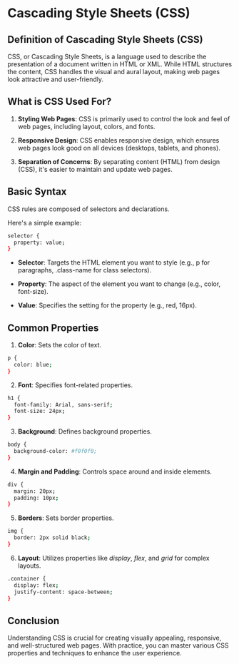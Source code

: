 # Cascading Style Sheets (CSS)

## Definition of Cascading Style Sheets (CSS)

CSS, or Cascading Style Sheets, is a language used to describe the presentation of a document written in HTML or XML. While HTML structures the content, CSS handles the visual and aural layout, making web pages look attractive and user-friendly.

## What is CSS Used For?
1. **Styling Web Pages**: CSS is primarily used to control the look and feel of web pages, including layout, colors, and fonts.

2. **Responsive Design**: CSS enables responsive design, which ensures web pages look good on all devices (desktops, tablets, and phones).

3. **Separation of Concerns**: By separating content (HTML) from design (CSS), it's easier to maintain and update web pages.

## Basic Syntax
CSS rules are composed of selectors and declarations. 

Here's a simple example:
```bash
selector {
  property: value;
}
```
- **Selector**: Targets the HTML element you want to style (e.g., p for paragraphs, .class-name for class selectors).

- **Property**: The aspect of the element you want to change (e.g., color, font-size).

- **Value**: Specifies the setting for the property (e.g., red, 16px).

## Common Properties
1. **Color**: Sets the color of text.
```bash
p {
  color: blue;
}
```
2. **Font**: Specifies font-related properties.
```bash
h1 {
  font-family: Arial, sans-serif;
  font-size: 24px;
}
```
3. **Background**: Defines background properties.
```bash
body {
  background-color: #f0f0f0;
}
```
4. **Margin and Padding**: Controls space around and inside elements.
```bash
div {
  margin: 20px;
  padding: 10px;
}
```
5. **Borders**: Sets border properties.
```bash
img {
  border: 2px solid black;
}
```
6. **Layout**: Utilizes properties like *display*, *flex*, and *grid* for complex layouts.
```bash
.container {
  display: flex;
  justify-content: space-between;
}
```

## Conclusion
Understanding CSS is crucial for creating visually appealing, responsive, and well-structured web pages. With practice, you can master various CSS properties and techniques to enhance the user experience.